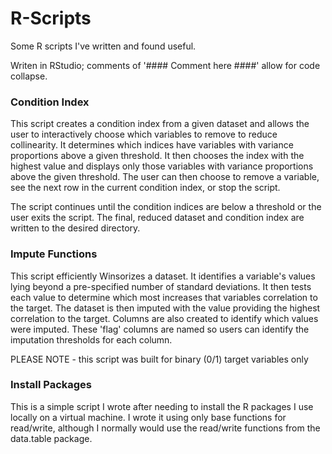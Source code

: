 # R-Scripts
Some R scripts I've written and found useful.

Writen in RStudio; comments of '#### Comment here ####' allow for code collapse.

### Condition Index
This script creates a condition index from a given dataset and allows the user to interactively choose which variables to remove to reduce collinearity.  It determines which indices have variables with variance proportions above a given threshold.  It then chooses the index with the highest value and displays only those variables with variance proportions above the given threshold.  The user can then choose to remove a variable, see the next row in the current condition index, or stop the script.

The script continues until the condition indices are below a threshold or the user exits the script.  The final, reduced dataset and condition index are written to the desired directory.

### Impute Functions
This script efficiently Winsorizes a dataset.  It identifies a variable's values lying beyond a pre-specified number of standard deviations.  It then tests each value to determine which most increases that variables correlation to the target.  The dataset is then imputed with the value providing the highest correlation to the target.  Columns are also created to identify which values were imputed.  These 'flag' columns are named so users can identify the imputation thresholds for each column.

PLEASE NOTE - this script was built for binary (0/1) target variables only

### Install Packages
This is a simple script I wrote after needing to install the R packages I use locally on a virtual machine.  I wrote it using only base functions for read/write, although I normally would use the read/write functions from the data.table package.
